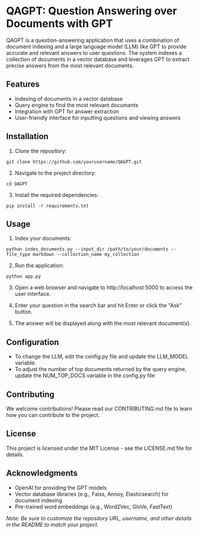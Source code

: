 # QAGPT: Question Answering over Documents with GPT

QAGPT is a question-answering application that uses a combination of document indexing and a large language model (LLM) like GPT to provide accurate and relevant answers to user questions. The system indexes a collection of documents in a vector database and leverages GPT to extract precise answers from the most relevant documents.

## Features

- Indexing of documents in a vector database
- Query engine to find the most relevant documents
- Integration with GPT for answer extraction
- User-friendly interface for inputting questions and viewing answers

## Installation

1. Clone the repository:

```
git clone https://github.com/yourusername/QAGPT.git
```

2. Navigate to the project directory:

```
cd QAGPT
```

3. Install the required dependencies:

```
pip install -r requirements.txt
```

## Usage

1. Index your documents:

```
python index_documents.py --input_dir /path/to/your/documents --file_type markdown --collection_name my_collection
```

2. Run the application:

```
python app.py
```

3. Open a web browser and navigate to http://localhost:5000 to access the user interface.

4. Enter your question in the search bar and hit Enter or click the "Ask" button.

5. The answer will be displayed along with the most relevant document(s).

## Configuration

- To change the LLM, edit the config.py file and update the LLM_MODEL variable.
- To adjust the number of top documents returned by the query engine, update the NUM_TOP_DOCS variable in the config.py file

## Contributing

We welcome contributions! Please read our CONTRIBUTING.md file to learn how you can contribute to the project.

## License

This project is licensed under the MIT License - see the LICENSE.md file for details.

## Acknowledgments

- OpenAI for providing the GPT models
- Vector database libraries (e.g., Faiss, Annoy, Elasticsearch) for document indexing
- Pre-trained word embeddings (e.g., Word2Vec, GloVe, FastText)

_Note: Be sure to customize the repository URL, username, and other details in the README to match your project._
